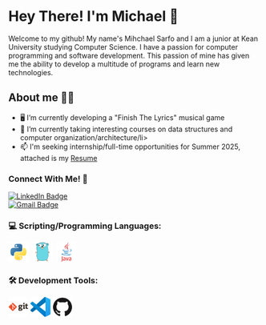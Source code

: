 # Hey There! I'm Michael 👋

Welcome to my github! My name's Mihchael Sarfo and I am a junior at Kean University studying Computer Science. I have a passion for computer programming and software development.
This passion of mine has given me the ability to develop a multitude of programs and learn new technologies.

## About me 👨‍💻
<p>
    <ul>
        <li>🖥️ I’m currently developing a "Finish The Lyrics" musical game</li>
        <li>🌱 I’m currently taking interesting courses on data structures and computer organization/architecture/li>
        <li>📫 I'm seeking internship/full-time opportunities for Summer 2025, attached is my <a href="https://github.com/comboed/resume/blob/main/Resume%20-%20Michael%20Sarfo.pdf">Resume</a></li>
    </ul>
</p>

### Connect With Me! 🤝

<div id="badges">
  <a href="https://www.linkedin.com/in/michaelsarfox">
    <img src="https://img.shields.io/badge/LinkedIn: michaelsarfox-blue?style=for-the-badge&logo=linkedin&logoColor=white" alt="LinkedIn Badge"/>
  </a>
</div>
<div id="badges">
  <a href="mailto:michaeljsarfo@gmail.com">
    <img src="https://img.shields.io/badge/Gmail: michaeljsarfo-red?style=for-the-badge&logo=gmail&logoColor=white" alt="Gmail Badge"/>
  </a>
</div>

### 💻 Scripting/Programming Languages:
<div>
  <img src="https://github.com/devicons/devicon/blob/master/icons/python/python-original.svg" title="Python" alt="Python" width="40" height="40"/>&nbsp;
  <img src="https://github.com/devicons/devicon/blob/master/icons/go/go-original.svg" title="Go" alt="Go" width="40" height="40"/>&nbsp; 
  <img src="https://github.com/devicons/devicon/blob/master/icons/java/java-original-wordmark.svg" title="Java" alt="Java" width="40" height="40"/>&nbsp;
</div>

### 🛠️ Development Tools:
<div>
    <img src="https://github.com/devicons/devicon/blob/master/icons/git/git-original-wordmark.svg" title="Git" **alt="Git" width="40" height="40"/>
    <img src="https://github.com/devicons/devicon/blob/master/icons/vscode/vscode-original.svg" title="VS Code" **alt="VS Code" width="40" height="40"/>
    <img src="https://github.com/devicons/devicon/blob/master/icons/github/github-original.svg" title="GitHub" **alt="GitHub" width="40" height="40"/>
</div>
